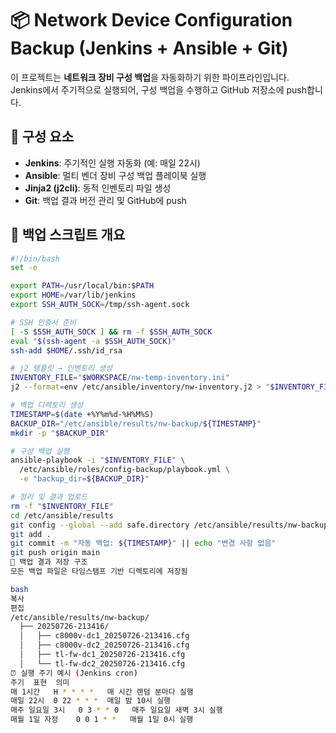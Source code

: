 # 📦 Network Device Configuration Backup (Jenkins + Ansible + Git)

이 프로젝트는 **네트워크 장비 구성 백업**을 자동화하기 위한 파이프라인입니다.  
Jenkins에서 주기적으로 실행되어, 구성 백업을 수행하고 GitHub 저장소에 push합니다.

## 🔧 구성 요소

- **Jenkins**: 주기적인 실행 자동화 (예: 매일 22시)
- **Ansible**: 멀티 벤더 장비 구성 백업 플레이북 실행
- **Jinja2 (j2cli)**: 동적 인벤토리 파일 생성
- **Git**: 백업 결과 버전 관리 및 GitHub에 push

## 🧩 백업 스크립트 개요

```bash
#!/bin/bash
set -e

export PATH=/usr/local/bin:$PATH
export HOME=/var/lib/jenkins
export SSH_AUTH_SOCK=/tmp/ssh-agent.sock

# SSH 인증서 준비
[ -S $SSH_AUTH_SOCK ] && rm -f $SSH_AUTH_SOCK
eval "$(ssh-agent -a $SSH_AUTH_SOCK)"
ssh-add $HOME/.ssh/id_rsa

# j2 템플릿 → 인벤토리 생성
INVENTORY_FILE="$WORKSPACE/nw-temp-inventory.ini"
j2 --format=env /etc/ansible/inventory/nw-inventory.j2 > "$INVENTORY_FILE"

# 백업 디렉토리 생성
TIMESTAMP=$(date +%Y%m%d-%H%M%S)
BACKUP_DIR="/etc/ansible/results/nw-backup/${TIMESTAMP}"
mkdir -p "$BACKUP_DIR"

# 구성 백업 실행
ansible-playbook -i "$INVENTORY_FILE" \
  /etc/ansible/roles/config-backup/playbook.yml \
  -e "backup_dir=${BACKUP_DIR}"

# 정리 및 결과 업로드
rm -f "$INVENTORY_FILE"
cd /etc/ansible/results
git config --global --add safe.directory /etc/ansible/results/nw-backup
git add .
git commit -m "자동 백업: ${TIMESTAMP}" || echo "변경 사항 없음"
git push origin main
📁 백업 결과 저장 구조
모든 백업 파일은 타임스탬프 기반 디렉토리에 저장됨

bash
복사
편집
/etc/ansible/results/nw-backup/
  ├── 20250726-213416/
  │   ├── c8000v-dc1_20250726-213416.cfg
  │   ├── c8000v-dc2_20250726-213416.cfg
  │   ├── tl-fw-dc1_20250726-213416.cfg
  │   └── tl-fw-dc2_20250726-213416.cfg
⏰ 실행 주기 예시 (Jenkins cron)
주기	표현	의미
매 1시간	H * * * *	매 시간 랜덤 분마다 실행
매일 22시	0 22 * * *	매일 밤 10시 실행
매주 일요일 3시	0 3 * * 0	매주 일요일 새벽 3시 실행
매월 1일 자정	0 0 1 * *	매월 1일 0시 실행
